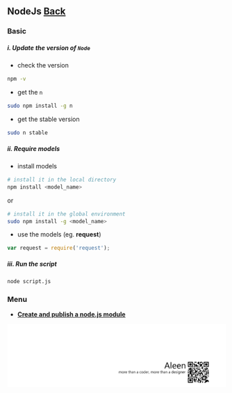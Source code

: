 ## NodeJs [Back](./../JavaScript.md)

### Basic

##### **i.** Update the version of `Node`

- check the version

```sh
npm -v
```

- get the `n`

```sh
sudo npm install -g n
```

- get the stable version

```sh
sudo n stable
```

##### **ii.** Require models

- install models

```sh
# install it in the local directory
npm install <model_name>
```
or

```sh
# install it in the global environment
sudo npm install -g <model_name>
```

- use the models (eg. **request**)

```js
var request = require('request');
```

##### **iii.** Run the script

```sh
node script.js
```

### Menu

- [**Create and publish a node.js module**](./npm/npm.md)

<a href="http://aleen42.github.io/" target="_blank" ><img src="./../../../pic/tail.gif"></a>